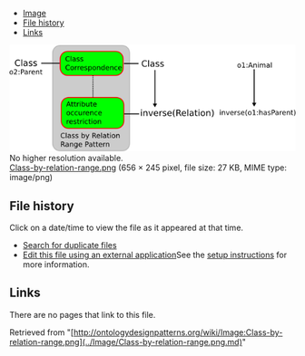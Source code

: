 * [Image](../Image/Class-by-relation-range.png.md#file)
* [File history](../Image/Class-by-relation-range.png.md#filehistory)
* [Links](../Image/Class-by-relation-range.png.md#filelinks)

[![Image:Class-by-relation-range.png](../images/1/19/Class-by-relation-range.png)](../images/1/19/Class-by-relation-range.png)  
No higher resolution available.  
[Class-by-relation-range.png](../images/1/19/Class-by-relation-range.png)‎ (656 × 245 pixel, file size: 27 KB, MIME type: image/png)

## File history

Click on a date/time to view the file as it appeared at that time.



  
* [Search for duplicate files](http://ontologydesignpatterns.org/wiki/Special:FileDuplicateSearch/Class-by-relation-range.png "Special:FileDuplicateSearch/Class-by-relation-range.png")
* [Edit this file using an external application](http://ontologydesignpatterns.org/wiki/index.php?title=Image:Class-by-relation-range.png&action=edit&externaledit=true&mode=file "Image:Class-by-relation-range.png")See the [setup instructions](http://www.mediawiki.org/wiki/Manual:External_editors "http://www.mediawiki.org/wiki/Manual:External_editors") for more information.

## Links



There are no pages that link to this file.




Retrieved from "[http://ontologydesignpatterns.org/wiki/Image:Class-by-relation-range.png](../Image/Class-by-relation-range.png.md)"